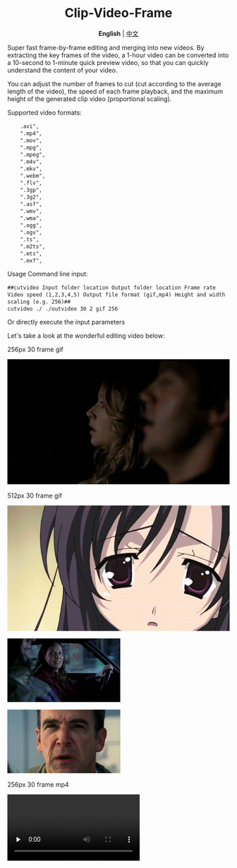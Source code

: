  <div align="center">

# Clip-Video-Frame

**English** | [中文](README_ZH_CN.md)

</div>

Super fast frame-by-frame editing and merging into new videos. By extracting the key frames of the video, a 1-hour video can be converted into a 10-second to 1-minute quick preview video, so that you can quickly understand the content of your video.

You can adjust the number of frames to cut (cut according to the average length of the video), the speed of each frame playback, and the maximum height of the generated clip video (proportional scaling).

Supported video formats:
```
	.avi",
	".mp4",
	".mov",
	".mpg",
	".mpeg",
	".m4v",
	".mkv",
	".webm",
	".flv",
	".3gp",
	".3g2",
	".asf",
	".wmv",
	".wma",
	".ogg",
	".ogv",
	".ts",
	".m2ts",
	".mts",
	".mxf",
```

Usage Command line input:
```
##cutvideo Input folder location Output folder location Frame rate Video speed (1,2,3,4,5) Output file format (gif,mp4) Height and width scaling (e.g. 256)##
cutvideo ./ ./outvideo 30 2 gif 256
```
Or directly execute the input parameters
 
 
Let's take a look at the wonderful editing video below:
 
256px 30 frame  gif

![Description](https://github.com/newlxj/Clip-Video-Frame/blob/main/image/CriminalMindsSeason1720p_Criminal_Minds_S01E05_720p_WEB-DL_Dolby_Digital_5_1_h264_mkv_4346.gif?raw=true)

512px 30 frame  gif

![Description](https://github.com/newlxj/Clip-Video-Frame/blob/main/image/_rr_your_video_mp4_6739.gif?raw=true)

![Description](https://github.com/newlxj/Clip-Video-Frame/blob/main/image/CriminalMindsSeason1720p_Criminal_Minds_S01E01_720p_WEB-DL_Dolby_Digital_5_1_h264_mkv_2224.gif?raw=true)

![Description](https://github.com/newlxj/Clip-Video-Frame/blob/main/image/CriminalMindsSeason1720p_Criminal_Minds_S01E02_720p_WEB-DL_Dolby_Digital_5_1_h264_mkv_4816.gif?raw=true)


256px 30 frame  mp4
 
<video id="video" controls="" preload="none" poster="">
      <source id="mp4" src="https://github.com/newlxj/Clip-Video-Frame/blob/main/image/CriminalMindsSeason1720p_Criminal_Minds_S01E04_720p_WEB-DL_Dolby_Digital_5_1_h264_mkv_8374.mp4?raw=true" type="video/mp4">
</videos>

